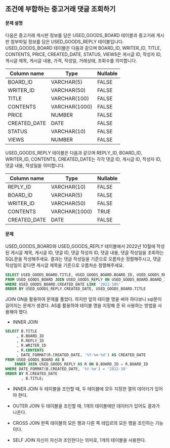 ## 조건에 부합하는 중고거래 댓글 조회하기

#### 문제 설명

다음은 중고거래 게시판 정보를 담은 USED_GOODS_BOARD 테이블과 중고거래 게시판 첨부파일 정보를 담은 USED_GOODS_REPLY 테이블입니다. USED_GOODS_BOARD 테이블은 다음과 같으며 BOARD_ID, WRITER_ID, TITLE, CONTENTS, PRICE, CREATED_DATE, STATUS, VIEWS은 게시글 ID, 작성자 ID, 게시글 제목, 게시글 내용, 가격, 작성일, 거래상태, 조회수를 의미합니다.

| Column name  | Type          | Nullable |
| ------------ | ------------- | -------- |
| BOARD_ID     | VARCHAR(5)    | FALSE    |
| WRITER_ID    | VARCHAR(50)   | FALSE    |
| TITLE        | VARCHAR(100)  | FALSE    |
| CONTENTS     | VARCHAR(1000) | FALSE    |
| PRICE        | NUMBER        | FALSE    |
| CREATED_DATE | DATE          | FALSE    |
| STATUS       | VARCHAR(10)   | FALSE    |
| VIEWS        | NUMBER        | FALSE    |

USED_GOODS_REPLY 테이블은 다음과 같으며 REPLY_ID, BOARD_ID, WRITER_ID, CONTENTS, CREATED_DATE는 각각 댓글 ID, 게시글 ID, 작성자 ID, 댓글 내용, 작성일을 의미합니다.

| Column name  | Type          | Nullable |
| ------------ | ------------- | -------- |
| REPLY_ID     | VARCHAR(10)   | FALSE    |
| BOARD_ID     | VARCHAR(5)    | FALSE    |
| WRITER_ID    | VARCHAR(50)   | FALSE    |
| CONTENTS     | VARCHAR(1000) | TRUE     |
| CREATED_DATE | DATE          | FALSE    |

#### 문제

USED_GOODS_BOARD와 USED_GOODS_REPLY 테이블에서 2022년 10월에 작성된 게시글 제목, 게시글 ID, 댓글 ID, 댓글 작성자 ID, 댓글 내용, 댓글 작성일을 조회하는 SQL문을 작성해주세요. 결과는 댓글 작성일을 기준으로 오름차순 정렬해주시고, 댓글 작성일이 같다면 게시글 제목을 기준으로 오름차순 정렬해주세요.

```sql
SELECT USED_GOODS_BOARD.TITLE, USED_GOODS_BOARD.BOARD_ID, USED_GOODS_REPLY.REPLY_ID, USED_GOODS_REPLY.WRITER_ID, USED_GOODS_REPLY.CONTENTS, DATE_FORMAT(USED_GOODS_REPLY.CREATED_DATE, '%Y-%m-%d') AS CREATED_DATE
FROM USED_GOODS_BOARD JOIN USED_GOODS_REPLY ON USED_GOODS_BOARD.BOARD_ID = USED_GOODS_REPLY.BOARD_ID
WHERE USED_GOODS_BOARD.CREATED_DATE LIKE '2022-10%'
ORDER BY USED_GOODS_REPLY.CREATED_DATE, USED_GOODS_BOARD.TITLE
```

JOIN ON을 활용하여 문제를 풀었다. 하지만 앞의 테이블 명을 써야 하다보니 sql문이 길어지는 문제가 생겼다. AS를 활용하여 테이블 명을 지정해 준 뒤 사용하는 방법을 사용해야 했다.

- INNER JOIN

```sql
SELECT B.TITLE
     , B.BOARD_ID
     , R.REPLY_ID
     , R.WRITER_ID
     , R.CONTENTS
     , DATE_FORMAT(R.CREATED_DATE, '%Y-%m-%d') AS CREATED_DATE
FROM USED_GOODS_BOARD AS B
    INNER JOIN USED_GOODS_REPLY AS R ON B.BOARD_ID = R.BOARD_ID
WHERE DATE_FORMAT(B.CREATED_DATE, '%Y-%m') = '2022-10'
ORDER BY R.CREATED_DATE
       , B.TITLE;
```

- INNER JOIN
  두 테이블을 조인할 때, 두 테이블에 모두 지정한 열의 데이터가 있어야 한다.

- OUTER JOIN
  두 테이블을 조인할 때, 1개의 테이블에만 데이터가 있어도 결과가 나온다.

- CROSS JOIN
  한쪽 테이블의 모든 행과 다른 쪽 테입르의 모든 행을 조인하는 기능이다.

- SELF JOIN
  자신이 자신과 조인한다는 의미로, 1개의 테이블을 사용한다.
